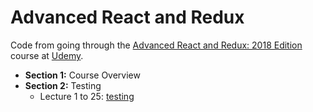 # Advanced React and Redux

Code from going through the [Advanced React and Redux: 2018 Edition](https://www.udemy.com/react-redux-tutorial/) course at [Udemy](https://www.udemy.com).

- **Section 1:** Course Overview
- **Section 2:** Testing
  - Lecture 1 to 25: [testing](testing)
